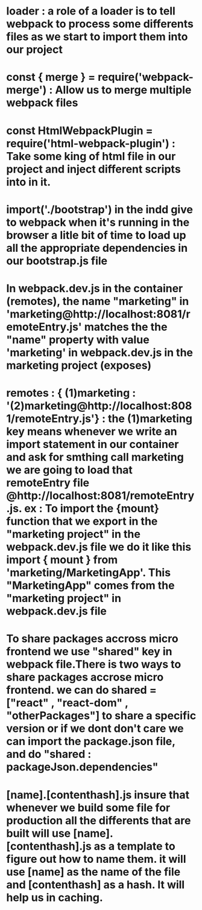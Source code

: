 # loader : a role of a loader is to tell webpack to process some differents files as we start to import them into our project

# const { merge } = require('webpack-merge') : Allow us to merge multiple webpack files

# const HtmlWebpackPlugin = require('html-webpack-plugin') : Take some king of html file in our project and inject different scripts into in it.

# import('./bootstrap') in the indd give to webpack when it's running in the browser a litle bit of time to load up all the appropriate dependencies in our bootstrap.js file

# In webpack.dev.js in the container (remotes), the name "marketing" in 'marketing@http://localhost:8081/remoteEntry.js' matches the the "name" property with value 'marketing' in webpack.dev.js in the marketing project (exposes)

# remotes : { (1)marketing : '(2)marketing@http://localhost:8081/remoteEntry.js'} : the (1)marketing key means whenever we write an import statement in our container  and ask for smthing call marketing we are going to load that remoteEntry file @http://localhost:8081/remoteEntry.js. ex : To import the {mount} function that we export in the "marketing project" in the webpack.dev.js file we do it like this import  { mount } from 'marketing/MarketingApp'. This "MarketingApp" comes from the "marketing project" in webpack.dev.js file

# To share packages accross micro frontend we use "shared" key in webpack file.There is two ways to share packages accrose micro frontend. we can do shared = ["react" , "react-dom" , "otherPackages"] to share a specific version or if we dont don't care we can import the package.json file, and do "shared : packageJson.dependencies"

# [name].[contenthash].js insure that whenever we build some file for production all the differents that are built will use [name].[contenthash].js as a template to figure out how to name them. it will use [name] as the name of the file and [contenthash] as a hash. It will help us in caching.